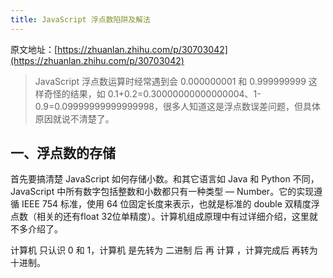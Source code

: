 ```yaml
---
title: JavaScript 浮点数陷阱及解法
---
```


原文地址：[https://zhuanlan.zhihu.com/p/30703042](https://zhuanlan.zhihu.com/p/30703042)

>JavaScript 浮点数运算时经常遇到会 0.000000001 和 0.999999999 这样奇怪的结果，如 0.1+0.2=0.30000000000000004、1-0.9=0.09999999999999998，很多人知道这是浮点数误差问题，但具体原因就说不清楚了。

## 一、浮点数的存储

首先要搞清楚 JavaScript 如何存储小数。和其它语言如 Java 和 Python 不同，JavaScript 中所有数字包括整数和小数都只有一种类型 — Number。它的实现遵循 IEEE 754 标准，使用 64 位固定长度来表示，也就是标准的 double 双精度浮点数（相关的还有float 32位单精度）。计算机组成原理中有过详细介绍，这里就不多介绍了。

计算机 只认识 0 和 1，计算机 是先转为 二进制 后 再 计算 ，计算完成后 再转为 十进制。
